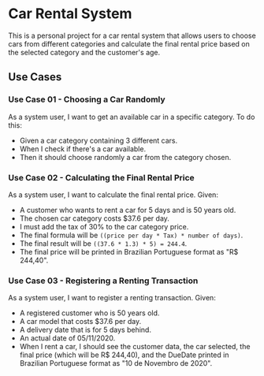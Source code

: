 # Car Rental System

This is a personal project for a car rental system that allows users to choose cars from different categories and calculate the final rental price based on the selected category and the customer's age.

## Use Cases

### Use Case 01 - Choosing a Car Randomly

As a system user, I want to get an available car in a specific category. To do this:

- Given a car category containing 3 different cars.
- When I check if there's a car available.
- Then it should choose randomly a car from the category chosen.

### Use Case 02 - Calculating the Final Rental Price

As a system user, I want to calculate the final rental price. Given:

- A customer who wants to rent a car for 5 days and is 50 years old.
- The chosen car category costs $37.6 per day.
- I must add the tax of 30% to the car category price.
- The final formula will be `((price per day * Tax) * number of days)`.
- The final result will be `((37.6 * 1.3) * 5) = 244.4`.
- The final price will be printed in Brazilian Portuguese format as "R$ 244,40".

### Use Case 03 - Registering a Renting Transaction

As a system user, I want to register a renting transaction. Given:

- A registered customer who is 50 years old.
- A car model that costs $37.6 per day.
- A delivery date that is for 5 days behind.
- An actual date of 05/11/2020.
- When I rent a car, I should see the customer data, the car selected, the final price (which will be R$ 244,40), and the DueDate printed in Brazilian Portuguese format as "10 de Novembro de 2020".

